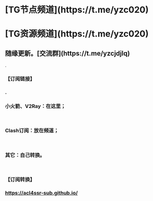 </br>
<h1 strong>[TG节点频道](https://t.me/yzc020) </h1>
<h1 strong>[TG资源频道](https://t.me/yzc020) </h1>

<h2 strong>随缘更新。[交流群](https://t.me/yzcjdjlq) </h2>

.

<h3>【订阅链接】<h3>
.
<h3>小火箭、V2Ray：在这里；</h3><br>

<h3>Clash订阅：放在频道；</h3><br>

<h3>其它：自己转换。</h3><br>

<h3 strong>【订阅转换】<h3>

https://acl4ssr-sub.github.io/

